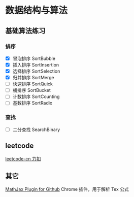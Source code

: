 # 数据结构与算法


## 基础算法练习
### 排序
- [x] 冒泡排序 SortBubble
- [x] 插入排序 SortInsertion
- [x] 选择排序 SortSelection
- [x] 归并排序 SortMerge
- [ ] 快速排序 SortQuick
- [ ] 桶排序 SortBucket
- [ ] 计数排序 SortCounting
- [ ] 基数排序 SortRadix

### 查找
- [ ] 二分查找 SearchBinary


## leetcode
[leetcode-cn 力扣](https://leetcode-cn.com/)


## 其它
[MathJax Plugin for Github](https://chrome.google.com/webstore/detail/github-with-mathjax/ioemnmodlmafdkllaclgeombjnmnbima) Chrome 插件，用于解析 Tex 公式

